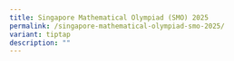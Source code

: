 ```yaml
---
title: Singapore Mathematical Olympiad (SMO) 2025
permalink: /singapore-mathematical-olympiad-smo-2025/
variant: tiptap
description: ""
---
```

